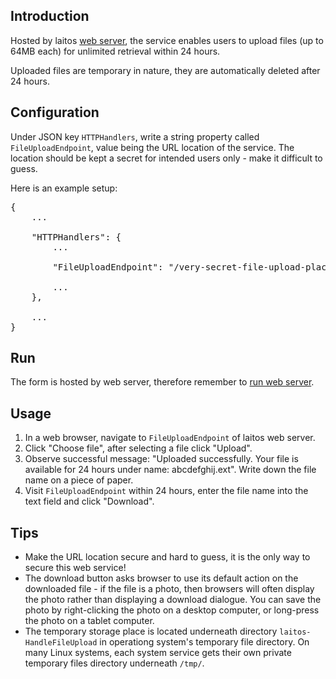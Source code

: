## Introduction
Hosted by laitos [web server](https://github.com/HouzuoGuo/laitos/wiki/%5BDaemon%5D-web-server), the service enables users
to upload files (up to 64MB each) for unlimited retrieval within 24 hours.

Uploaded files are temporary in nature, they are automatically deleted after 24 hours.

## Configuration
Under JSON key `HTTPHandlers`, write a string property called `FileUploadEndpoint`, value being the URL location of the service.
The location should be kept a secret for intended users only - make it difficult to guess.

Here is an example setup:
<pre>
{
    ...

    "HTTPHandlers": {
        ...

        "FileUploadEndpoint": "/very-secret-file-upload-place",

        ...
    },

    ...
}
</pre>

## Run
The form is hosted by web server, therefore remember to [run web server](https://github.com/HouzuoGuo/laitos/wiki/%5BDaemon%5D-web-server#run).

## Usage
1. In a web browser, navigate to `FileUploadEndpoint` of laitos web server.
2. Click "Choose file", after selecting a file click "Upload".
3. Observe successful message: "Uploaded successfully. Your file is available for 24 hours under name: abcdefghij.ext".
   Write down the file name on a piece of paper.
4. Visit `FileUploadEndpoint` within 24 hours, enter the file name into the text field and click "Download".

## Tips
- Make the URL location secure and hard to guess, it is the only way to secure this web service!
- The download button asks browser to use its default action on the downloaded file - if the file is a photo, then browsers will often 
  display the photo rather than displaying a download dialogue. You can save the photo by right-clicking the photo on a desktop computer,
  or long-press the photo on a tablet computer.
- The temporary storage place is located underneath directory `laitos-HandleFileUpload` in operationg system's temporary file directory.
  On many Linux systems, each system service gets their own private temporary files directory underneath `/tmp/`.
